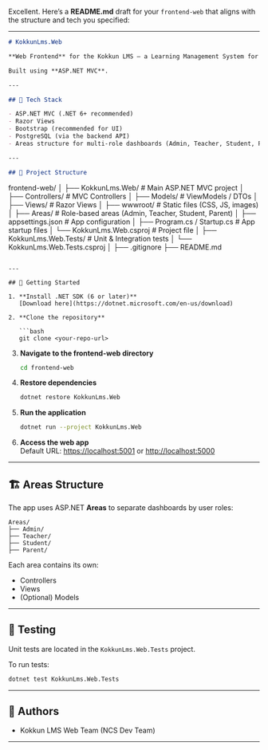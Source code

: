 Excellent. Here’s a **README.md** draft for your `frontend-web` that aligns with the structure and tech you specified:

---

```markdown
# KokkunLms.Web

**Web Frontend** for the Kokkun LMS — a Learning Management System for Kokkun Indonesia.

Built using **ASP.NET MVC**.

---

## 📌 Tech Stack

- ASP.NET MVC (.NET 6+ recommended)
- Razor Views
- Bootstrap (recommended for UI)
- PostgreSQL (via the backend API)
- Areas structure for multi-role dashboards (Admin, Teacher, Student, Parent)

---

## 📂 Project Structure

```
frontend-web/
│
├── KokkunLms.Web/                  # Main ASP.NET MVC project
│   ├── Controllers/                # MVC Controllers
│   ├── Models/                     # ViewModels / DTOs
│   ├── Views/                      # Razor Views
│   ├── wwwroot/                    # Static files (CSS, JS, images)
│   ├── Areas/                      # Role-based areas (Admin, Teacher, Student, Parent)
│   ├── appsettings.json            # App configuration
│   ├── Program.cs / Startup.cs     # App startup files
│   └── KokkunLms.Web.csproj        # Project file
│
├── KokkunLms.Web.Tests/            # Unit & Integration tests
│   └── KokkunLms.Web.Tests.csproj
│
├── .gitignore
├── README.md
```

---

## 🚀 Getting Started

1. **Install .NET SDK (6 or later)**  
   [Download here](https://dotnet.microsoft.com/en-us/download)

2. **Clone the repository**

   ```bash
   git clone <your-repo-url>
   ```

3. **Navigate to the frontend-web directory**

   ```bash
   cd frontend-web
   ```

4. **Restore dependencies**

   ```bash
   dotnet restore KokkunLms.Web
   ```

5. **Run the application**

   ```bash
   dotnet run --project KokkunLms.Web
   ```

6. **Access the web app**  
   Default URL: [https://localhost:5001](https://localhost:5001) or [http://localhost:5000](http://localhost:5000)

---

## 🏗 Areas Structure

The app uses ASP.NET **Areas** to separate dashboards by user roles:

```
Areas/
├── Admin/
├── Teacher/
├── Student/
├── Parent/
```

Each area contains its own:
- Controllers
- Views
- (Optional) Models

---

## 🧪 Testing

Unit tests are located in the `KokkunLms.Web.Tests` project.

To run tests:

```bash
dotnet test KokkunLms.Web.Tests
```

---

## 👥 Authors

- Kokkun LMS Web Team (NCS Dev Team)

---

